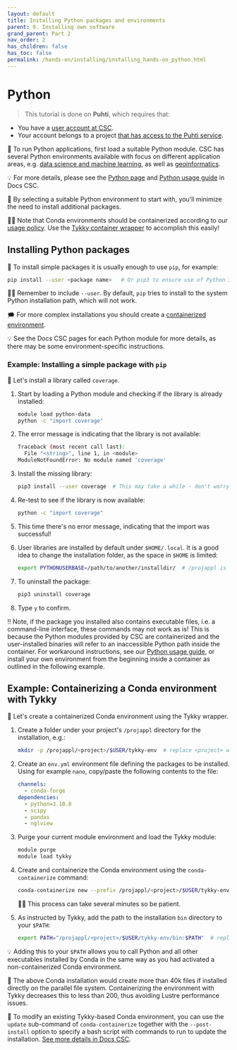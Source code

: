 ```yaml
---
layout: default
title: Installing Python packages and environments
parent: 9. Installing own software
grand_parent: Part 2
nav_order: 2
has_children: false
has_toc: false
permalink: /hands-on/installing/installing_hands-on_python.html
---
```


# Python

> This tutorial is done on **Puhti**, which requires that:
  - You have a [user account at CSC](https://docs.csc.fi/accounts/how-to-create-new-user-account/).
  - Your account belongs to a project [that has access to the Puhti service](https://docs.csc.fi/accounts/how-to-add-service-access-for-project/).

💬 To run Python applications, first load a suitable Python module. CSC has
several Python environments available with focus on different application
areas, e.g. [data science and machine learning](https://docs.csc.fi/apps/python-data/),
as well as [geoinformatics](https://docs.csc.fi/apps/geoconda/).

💡 For more details, please see the [Python page](https://docs.csc.fi/apps/python/)
and [Python usage guide](https://docs.csc.fi/support/tutorials/python-usage-guide/)
in Docs CSC.

💭 By selecting a suitable Python environment to start with, you'll minimize
the need to install additional packages.

☝🏻 Note that Conda environments should be containerized according to our
[usage policy](https://docs.csc.fi/computing/usage-policy/#conda-installations).
Use the [Tykky container wrapper](https://docs.csc.fi/computing/containers/tykky/)
to accomplish this easily!

## Installing Python packages

💬 To install simple packages it is usually enough to use `pip`, for example:

```bash
pip install --user <package name>   # Or pip3 to ensure use of Python 3
```

☝🏻 Remember to include `--user`. By default, `pip` tries to install to the
system Python installation path, which will not work.

🗯 For more complex installations you should create a
[containerized environment](https://docs.csc.fi/computing/containers/tykky/).

💡 See the Docs CSC pages for each Python module for more details, as there may
be some environment-specific instructions.

### Example: Installing a simple package with `pip`

💬 Let's install a library called `coverage`.

1. Start by loading a Python module and checking if the library is already
   installed:

   ```bash
   module load python-data
   python -c "import coverage"
   ```

2. The error message is indicating that the library is not available:

   ```bash
   Traceback (most recent call last):
     File "<string>", line 1, in <module>
   ModuleNotFoundError: No module named 'coverage'
   ```

3. Install the missing library:

   ```bash
   pip3 install --user coverage  # This may take a while - don't worry!
   ```

4. Re-test to see if the library is now available:

   ```bash
   python -c "import coverage"
   ```

5. This time there's no error message, indicating that the import was
   successful!
6. User libraries are installed by default under `$HOME/.local`. It is a good
   idea to change the installation folder, as the space in `$HOME` is limited:

   ```bash
   export PYTHONUSERBASE=/path/to/another/installdir/  # /projappl is recommended
   ```

7. To uninstall the package:

   ```bash
   pip3 uninstall coverage
   ```

8. Type `y` to confirm.

‼️ Note, if the package you installed also contains executable files, i.e. a
command-line interface, these commands may not work as is! This is because the
Python modules provided by CSC are containerized and the user-installed
binaries will refer to an inaccessible Python path inside the container. For
workaround instructions, see our
[Python usage guide](https://docs.csc.fi/support/tutorials/python-usage-guide/),
or install your own environment from the beginning inside a container as
outlined in the following example.

## Example: Containerizing a Conda environment with Tykky

💬 Let's create a containerized Conda environment using the Tykky wrapper.

1. Create a folder under your project's `/projappl` directory for the
   installation, e.g.:

   ```bash
   mkdir -p /projappl/<project>/$USER/tykky-env  # replace <project> with your CSC project, e.g. project_2001234
   ```

2. Create an `env.yml` environment file defining the packages to be installed.
   Using for example `nano`, copy/paste the following contents to the file:

   ```yaml
   channels:
     - conda-forge
   dependencies:
     - python=3.10.8
     - scipy
     - pandas
     - nglview
   ```

3. Purge your current module environment and load the Tykky module:

   ```bash
   module purge
   module load tykky
   ```

4. Create and containerize the Conda environment using the `conda-containerize`
   command:

   ```bash
   conda-containerize new --prefix /projappl/<project>/$USER/tykky-env env.yml  # replace <project> with your CSC project, e.g. project_2001234
   ```

   ☝🏻 This process can take several minutes so be patient.

5. As instructed by Tykky, add the path to the installation `bin` directory to
   your `$PATH`:

   ```bash
   export PATH="/projappl/<project>/$USER/tykky-env/bin:$PATH"  # replace <project> with your CSC project, e.g. project_2001234
   ```

💡 Adding this to your `$PATH` allows you to call Python and all other
executables installed by Conda in the same way as you had activated a
non-containerized Conda environment.

💭 The above Conda installation would create more than 40k files if installed
directly on the parallel file system. Containerizing the environment with Tykky
decreases this to less than 200, thus avoiding Lustre performance issues.

💬 To modify an existing Tykky-based Conda environment, you can use the
`update` sub-command of `conda-containerize` together with the `--post-install`
option to specify a bash script with commands to run to update the installation.
[See more details in Docs CSC](https://docs.csc.fi/computing/containers/tykky/).
